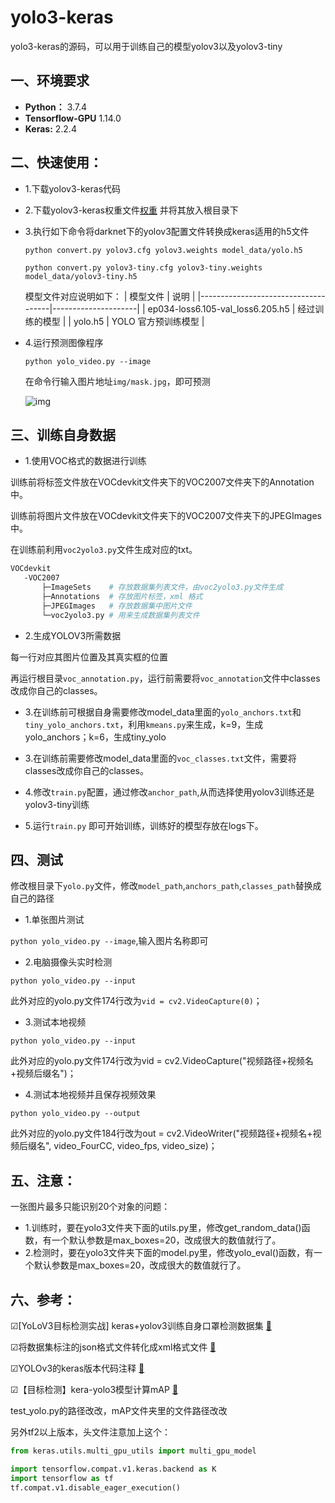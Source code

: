 # yolo3-keras

yolo3-keras的源码，可以用于训练自己的模型yolov3以及yolov3-tiny

## 一、环境要求

- **Python：** 3.7.4
- **Tensorflow-GPU** 1.14.0
- **Keras:** 2.2.4

## 二、快速使用：

 - 1.下载yolov3-keras代码

 - 2.下载yolov3-keras权重文件[权重](https://pjreddie.com/media/files/yolov3.weights) 并将其放入根目录下

 - 3.执行如下命令将darknet下的yolov3配置文件转换成keras适用的h5文件

	`python convert.py yolov3.cfg yolov3.weights model_data/yolo.h5`

    `python convert.py yolov3-tiny.cfg yolov3-tiny.weights model_data/yolov3-tiny.h5`

	模型文件对应说明如下：
	| 模型文件                            | 说明                |
	|-------------------------------------|---------------------|
	| ep034\-loss6.105\-val\_loss6.205.h5 | 经过训练的模型      |
	| yolo\.h5                            | YOLO 官方预训练模型 |


 - 4.运行预测图像程序

	`python yolo_video.py --image`

	在命令行输入图片地址`img/mask.jpg`，即可预测

	![img](img/mask_output.jpg)


## 三、训练自身数据

 - 1.使用VOC格式的数据进行训练

 训练前将标签文件放在VOCdevkit文件夹下的VOC2007文件夹下的Annotation中。

 训练前将图片文件放在VOCdevkit文件夹下的VOC2007文件夹下的JPEGImages中。

 在训练前利用`voc2yolo3.py`文件生成对应的txt。

 ```sh
VOCdevkit
	-VOC2007
		├─ImageSets    # 存放数据集列表文件，由voc2yolo3.py文件生成
		├─Annotations  # 存放图片标签，xml 格式
		├─JPEGImages   # 存放数据集中图片文件
		└─voc2yolo3.py # 用来生成数据集列表文件
 ```

 - 2.生成YOLOV3所需数据

 每一行对应其图片位置及其真实框的位置

 再运行根目录`voc_annotation.py`，运行前需要将`voc_annotation`文件中classes改成你自己的classes。

 - 3.在训练前可根据自身需要修改model_data里面的`yolo_anchors.txt`和`tiny_yolo_anchors.txt`，利用`kmeans.py`来生成，k=9，生成yolo_anchors；k=6，生成tiny_yolo

 - 3.在训练前需要修改model_data里面的`voc_classes.txt`文件，需要将classes改成你自己的classes。

 - 4.修改`train.py`配置，通过修改`anchor_path`,从而选择使用yolov3训练还是yolov3-tiny训练

 - 5.运行`train.py` 即可开始训练，训练好的模型存放在logs下。


## 四、测试

 修改根目录下`yolo.py`文件，修改`model_path`,`anchors_path`,`classes_path`替换成自己的路径

 - 1.单张图片测试

 `python yolo_video.py --image`,输入图片名称即可

 - 2.电脑摄像头实时检测

 `python yolo_video.py --input`

  此外对应的yolo.py文件174行改为`vid = cv2.VideoCapture(0)`；

 - 3.测试本地视频

 `python yolo_video.py --input`

 此外对应的yolo.py文件174行改为vid = cv2.VideoCapture("视频路径+视频名+视频后缀名")；

 - 4.测试本地视频并且保存视频效果

 `python yolo_video.py --output`

 此外对应的yolo.py文件184行改为out = cv2.VideoWriter("视频路径+视频名+视频后缀名", video_FourCC, video_fps, video_size)；


## 五、注意：

  一张图片最多只能识别20个对象的问题：

 - 1.训练时，要在yolo3文件夹下面的utils.py里，修改get_random_data()函数，有一个默认参数是max_boxes=20，改成很大的数值就行了。
 - 2.检测时，要在yolo3文件夹下面的model.py里，修改yolo_eval()函数，有一个默认参数是max_boxes=20，改成很大的数值就行了。

## 六、参考：

☑[YoLoV3目标检测实战] keras+yolov3训练自身口罩检测数据集 [🔗](https://blog.csdn.net/Mind_programmonkey/article/details/104348106)

☑将数据集标注的json格式文件转化成xml格式文件 [🔗](https://blog.csdn.net/qq_45445740/article/details/120873486)

☑YOLOv3的keras版本代码注释 [🔗](https://wenku.baidu.com/view/200f59518d9951e79b89680203d8ce2f006665f2.html)

☑【目标检测】kera-yolo3模型计算mAP [🔗](https://blog.csdn.net/See_Star/article/details/104430955)

test_yolo.py的路径改改，mAP文件夹里的文件路径改改

另外tf2以上版本，头文件注意加上这个：

```python
from keras.utils.multi_gpu_utils import multi_gpu_model

import tensorflow.compat.v1.keras.backend as K 
import tensorflow as tf 
tf.compat.v1.disable_eager_execution()
```

